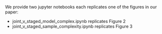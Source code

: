 We provide two jupyter notebooks each replicates one of the figures in our paper:

- joint_v_staged_model_complex.ipynb replicates Figure 2
- joint_v_staged_sample_complexity.ipynb replicates Figure 3


